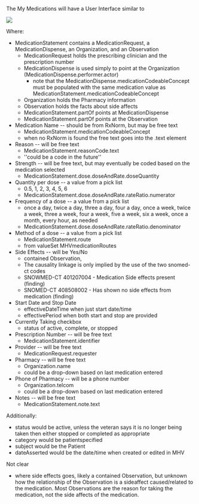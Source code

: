 The My Medications will have a User Interface similar to

![](MyMedicationsBox.svg)


Where:

* MedicationStatement contains a MedicationRequest, a MedicationDispense, an Organization, and an Observation
  * MedicationRequest holds the prescribing clinician and the prescription number
  * MedicationDispense is used simply to point at the Organization (MedicationDispense.performer.actor)
    * note that the MedicationDispense.medicationCodeableConcept must be populated with the same medication value as MedicationStatement.medicationCodeableConcept
  * Organization holds the Pharmacy information
  * Observation holds the facts about side affects
  * MedicationStatement.partOf points at MedicationDispense
  * MedicationStatement.partOf points at the Observation 
* Medication Name -- should be from RxNorm, but may be free text
  * MedicationStatement.medicationCodeableConcept
  * when no RxNorm is found the free text goes into the .text element
* Reason -- will be free text
  * MedicationStatement.reasonCode.text
  * ''could be a code in the future''
* Strength -- will be free text, but may eventually be coded based on the medication selected
  * MedicationStatement.dose.doseAndRate.doseQuantity
* Quantity per dose -- a value from a pick list
  * 0.5, 1, 2, 3, 4, 5, 6
  * MedicationStatement.dose.doseAndRate.rateRatio.numerator
* Frequency of a dose -- a value from a pick list
  * once a day, twice a day, three a day, four a day, once a week, twice a week, three a week, four a week, five a week, six a week, once a month, every hour, as needed
  * MedicationStatement.dose.doseAndRate.rateRatio.denominator
* Method of a dose -- a value from a pick list
  * MedicationStatement.route
  * from valueSet MHVmedicationRoutes
* Side Effects -- will be Yes/No 
  * contained Observation, 
  * The causality linkage is only implied by the use of the two snomed-ct codes
  * SNOWMED-CT 401207004 - Medication Side effects present (finding)
  * SNOMED-CT 408508002 - Has shown no side effects from medication (finding)
* Start Date and Stop Date 
  * effectiveDateTime when just start date/time
  * effectivePeriod when both start and stop are provided
* Currently Taking checkbox
  * status of active, complete, or stopped
* Prescription Number -- will be free text
  * MedicationStatement.identifier
* Provider -- will be free text
  * MedicationRequest.requester
* Pharmacy -- will be free text
  * Organization.name
  * could be a drop-down based on last medication entered
* Phone of Pharmacy -- will be a phone number
  * Organization.telcom
  * could be a drop-down based on last medication entered
* Notes -- will be free text
  * MedicationStatement.note.text

  
Additionally:
* status would be active, unless the veteran says it is no longer being taken then either stopped or completed as appropriate
* category would be patientspecified
* subject would be the Patient
* dateAsserted would be the date/time when created or edited in MHV


Not clear
* where side effects goes, likely a contained Observation, but unknown how the relationship of the Observation is a sideaffect caused/related to the medication. Most Observations are the reason for taking the medication, not the side affects of the medication.
